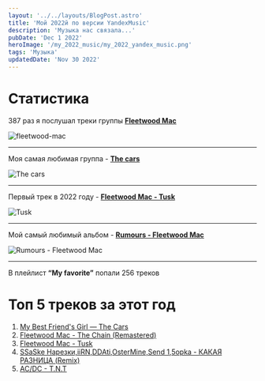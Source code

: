 ```yaml
---
layout: '../../layouts/BlogPost.astro'
title: 'Мой 2022й по версии YandexMusic'
description: 'Музыка нас связала...'
pubDate: 'Dec 1 2022'
heroImage: '/my_2022_music/my_2022_yandex_music.png'
tags: 'Музыка'
updatedDate: 'Nov 30 2022'
---
```


# Статистика

387 раз я послушал треки группы **[Fleetwood Mac](https://www.fleetwoodmac.com/music)**

![fleetwood-mac](/my_2022_music/fleetwood-mac.jpg)

---

Моя самая любимая группа - **[The cars](https://www.thecars.org/)**

![The cars](/my_2022_music/The-cars.jpg)

---

Первый трек в 2022 году - **[Fleetwood Mac - Tusk](https://www.fleetwoodmac.com/album/tusk)**

![Tusk](/my_2022_music/Tusk.jpg)

---

Мой самый любимый альбом - **[Rumours - Fleetwood Mac]()**

![Rumours - Fleetwood Mac](/my_2022_music/Fleetwood-mac-rumours.jpg)

---

В плейлист **“My favorite”** попали 256 треков

# Топ 5 треков за этот год

1. [My Best Friend's Girl — The Cars](/public/my_2022_music/The_Cars_-_My_Best_Friend's_Girl.mp3)
2. [Fleetwood Mac - The Chain (Remastered)](</public/my_2022_music/Fleetwood_Mac_-_The_Chain_(Remastered).mp3>)
3. [Fleetwood Mac - Tusk](</public/my_2022_music/Fleetwood_Mac_-_Tusk_(7_19_79).mp3>)
4. [SSaSke Нарезки,iiRN,DDAti,OsterMine,Send 1,5opka - КАКАЯ РАЗНИЦА (Remix)](</public/my_2022_music/SSaSke_Нарезки,iiRN,DDAti,OsterMine,Send_1,5opka_-_КАКАЯ_РАЗНИЦА_(Remix).mp3>)
5. [AC/DC - T.N.T](/public/my_2022_music/AC_DC_-_T_N_T.mp3)
